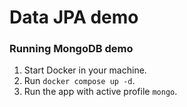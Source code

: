 # Data JPA demo
### Running MongoDB demo
1. Start Docker in your machine.
2. Run `docker compose up -d`.
3. Run the app with active profile `mongo`.